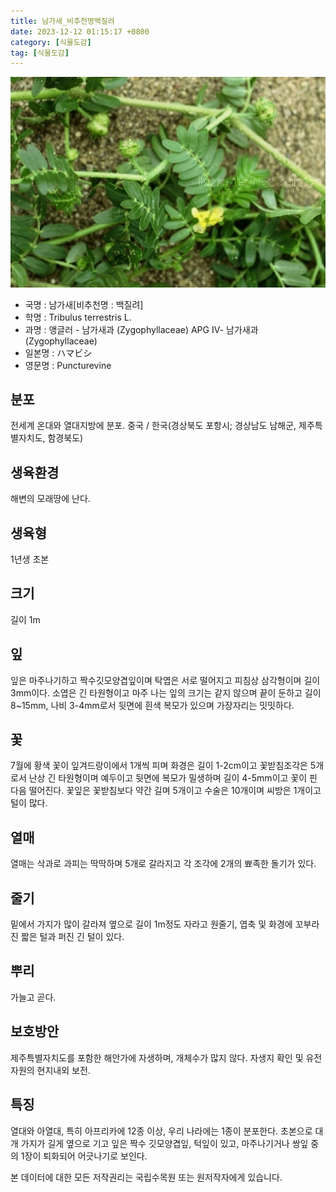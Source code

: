 ```yaml
---
title: 남가새_비추천명백질려
date: 2023-12-12 01:15:17 +0800
category: [식물도감]
tag: [식물도감]
---
```




![남가새[비추천명 : 백질려]](/assets/img/fileUpload/plants/basic/Zygophyllaceae/Tribulus/13474/1_th2.JPG)
- 국명 : 남가새[비추천명 : 백질려]
- 학명 : Tribulus terrestris L.
- 과명 : 앵글러 - 남가새과 (Zygophyllaceae) APG Ⅳ- 남가새과 (Zygophyllaceae)
- 일본명 : ハマビシ
- 영문명 : Puncturevine


## 분포
전세계 온대와 열대지방에 분포. 중국 / 한국(경상북도 포항시; 경상남도 남해군, 제주특별자치도, 함경북도) 
## 생육환경
해변의 모래땅에 난다.
## 생육형
1년생 초본
## 크기
길이 1m
## 잎
잎은 마주나기하고 짝수깃모양겹잎이며 탁엽은 서로 떨어지고 피침상 삼각형이며 길이 3mm이다. 소엽은 긴 타원형이고 마주 나는 잎의 크기는 같지 않으며 끝이 둔하고 길이 8~15mm, 나비 3-4mm로서 뒷면에 흰색 복모가 있으며 가장자리는 밋밋하다.
## 꽃
7월에 황색 꽃이 잎겨드랑이에서 1개씩 피며 화경은 길이 1-2cm이고 꽃받침조각은 5개로서 난상 긴 타원형이며 예두이고 뒷면에 복모가 밀생하며 길이 4-5mm이고 꽃이 핀 다음 떨어진다. 꽃잎은 꽃받침보다 약간 길며 5개이고 수술은 10개이며 씨방은 1개이고 털이 많다.
## 열매
열매는 삭과로 과피는 딱딱하며 5개로 갈라지고 각 조각에 2개의 뾰족한 돌기가 있다.
## 줄기
밑에서 가지가 많이 갈라져 옆으로 길이 1m정도 자라고 원줄기, 엽축 및 화경에 꼬부라진 짧은 털과 퍼진 긴 털이 있다.
## 뿌리
가늘고 곧다.
## 보호방안
제주특별자치도를 포함한 해안가에 자생하며, 개체수가 많지 않다. 자생지 확인 및 유전자원의 현지내외 보전.
## 특징
열대와 아열대, 특히 아프리카에 12종 이상, 우리 나라에는 1종이 분포한다. 초본으로 대개 가지가 길게 옆으로 기고 잎은 짝수 깃모양겹잎, 턱잎이 있고, 마주나기거나 쌍잎 중의 1장이 퇴화되어 어긋나기로 보인다.






본 데이터에 대한 모든 저작권리는 국립수목원 또는 원저작자에게 있습니다.

